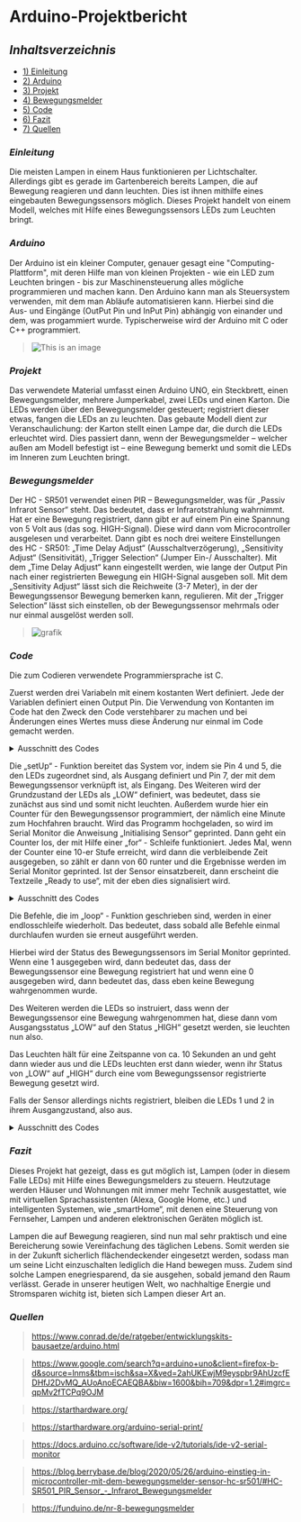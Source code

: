 # **Arduino-Projektbericht** 

## **_Inhaltsverzeichnis_** 
- [1) Einleitung](#einleitung)
- [2) Arduino](#arduino)
- [3) Projekt](#projekt) 
- [4) Bewegungsmelder](#bewegungsmelder)
- [5) Code](#code) 
- [6) Fazit](#fazit) 
- [7) Quellen](#quellen) 

### _Einleitung_
Die meisten Lampen in einem Haus funktionieren per Lichtschalter. Allerdings gibt es gerade im Gartenbereich bereits Lampen, die auf Bewegung reagieren und dann leuchten. Dies ist ihnen mithilfe eines eingebauten Bewegungssensors möglich. Dieses Projekt handelt von einem Modell, welches mit Hilfe eines Bewegungssensors LEDs zum Leuchten bringt. 

### _Arduino_ 
Der Arduino ist ein kleiner Computer, genauer gesagt eine "Computing-Plattform", mit deren Hilfe man von kleinen Projekten - wie ein LED zum Leuchten bringen - bis zur Maschinensteuerung alles mögliche programmieren und machen kann. Den Arduino kann man als Steuersystem verwenden, mit dem man Abläufe automatisieren kann. Hierbei sind die Aus- und Eingänge (OutPut Pin und InPut Pin) abhängig von einander und dem, was progammiert wurde. Typischerweise wird der Arduino mit C oder C++ programmiert. 
> ![This is an image](https://m.media-amazon.com/images/I/51txW1iicVL._AC_.jpg)

### _Projekt_
Das verwendete Material umfasst einen Arduino UNO, ein Steckbrett, einen Bewegungsmelder, mehrere Jumperkabel, zwei LEDs und einen Karton. Die LEDs werden über den Bewegungsmelder gesteuert; registriert dieser etwas, fangen die LEDs an zu leuchten. Das gebaute Modell dient zur Veranschaulichung: der Karton stellt einen Lampe dar, die durch die LEDs erleuchtet wird. Dies passiert dann, wenn der Bewegungsmelder – welcher außen am Modell befestigt ist – eine Bewegung bemerkt und somit die LEDs im Inneren zum Leuchten bringt. 

### _Bewegungsmelder_ 
Der HC - SR501 verwendet einen PIR – Bewegungsmelder, was für „Passiv Infrarot Sensor“ steht. Das bedeutet, dass er Infrarotstrahlung wahrnimmt. Hat er eine Bewegung registriert, dann gibt er auf einem Pin eine Spannung von 5 Volt aus (das sog. HIGH-Signal). Diese wird dann vom Microcontroller ausgelesen und verarbeitet. Dann gibt es noch drei weitere Einstellungen des HC - SR501: „Time Delay Adjust“ (Ausschaltverzögerung), „Sensitivity Adjust“ (Sensitivität), „Trigger Selection“ (Jumper Ein-/ Ausschalter). 
Mit dem „Time Delay Adjust“ kann eingestellt werden, wie lange der Output Pin nach einer registrierten Bewegung ein HIGH-Signal ausgeben soll. 
Mit dem „Sensitivity Adjust“ lässt sich die Reichweite (3-7 Meter), in der der Bewegungssensor Bewegung bemerken kann, regulieren. 
Mit der „Trigger Selection“ lässt sich einstellen, ob der Bewegungssensor mehrmals oder nur einmal ausgelöst werden soll. 
> ![grafik](https://user-images.githubusercontent.com/111414662/230464502-99120b94-535f-42a9-ac18-902fdde69b81.png)


### _Code_ 
Die zum Codieren verwendete Programmiersprache ist C. 

Zuerst werden drei Variabeln mit einem kostanten Wert definiert. Jede der Variablen definiert einen Output Pin. Die Verwendung von Kontanten im Code hat den Zweck den Code verstehbarer zu machen und bei Änderungen eines Wertes muss diese Änderung nur einmal im Code gemacht werden.  

<details>
	<summary>Ausschnitt des Codes</summary>
	
```J
const int LED1 = 5; // Die LED1 (blau) ist an Pin 5 angeschlossen
const int LED2 = 4; // Die LED2 (grün) ist an Pin 4 angeschlossen  
const int bewegung = 7; //  Der Bewegungssensor an Pin 7   
```	
</details> 


Die „setUp“ - Funktion bereitet das System vor, indem sie Pin 4 und 5, die den LEDs zugeordnet sind, als Ausgang definiert und Pin 7, der mit dem Bewegungssensor verknüpft ist, als Eingang. Des Weiteren wird der Grundzustand der LEDs als „LOW“ definiert, was bedeutet, dass sie zunächst aus sind und somit nicht leuchten. 
Außerdem wurde hier ein Counter für den Bewegungssensor programmiert, der nämlich eine Minute zum Hochfahren braucht. Wird das Programm hochgeladen, so wird im Serial Monitor die Anweisung „Initialising Sensor“ geprinted. Dann geht ein Counter los, der mit Hilfe einer „for“ - Schleife funktioniert. Jedes Mal, wenn der Counter eine 10-er Stufe erreicht, wird dann die verbleibende Zeit ausgegeben, so zählt er dann von 60 runter und die Ergebnisse werden im Serial Monitor geprinted. Ist der Sensor einsatzbereit, dann erscheint die Textzeile „Ready to use“, mit der eben dies signalisiert wird. 

<details>
	<summary>Ausschnitt des Codes</summary>
	
```J

void setup() {
  Serial.begin(9600); 
  pinMode(LED1, OUTPUT); // Pin 5 dient als Ausgang
  pinMode(LED2, OUTPUT); // Pin 4 dient als Ausgang
  pinMode(bewegung, INPUT); // Pin 7 als Eingang
  digitalWrite(LED1, LOW); // Grundzustand: aus 
  digitalWrite(LED2, LOW); // Grundzustand: aus 
  Serial.println("Initialising Sensor!"); // wird geprinted 
  for(int i = 0; i<=60;i++ ){ //Wiederholung: 60 mal; i = Zähler, der bis 60 hochzählt
    if(i%10 == 0) { // wenn der Zähler eine 10-er-Stufe erreicht hat, wird die verbleibende Zeit ausgegeben (10, 20 etc.)
      Serial.print(60-i);
      Serial.println(" Sekunden verbleibend."); // wird ausgegeben 

    }
    delay(1000);
  }
  Serial.println("Ready to use!"); // wenn der Zähler durch ist und somit der Sensor initialisiert ist, dann ist der Sensor einsatzbereit 
}	
	
```	
</details> 
	

Die Befehle, die im „loop“ - Funktion geschrieben sind, werden in einer endlosschleife wiederholt. Das bedeutet, dass sobald alle Befehle einmal durchlaufen wurden sie erneut ausgeführt werden. 
	
Hierbei wird der Status des Bewegungssensors im Serial Monitor geprinted. Wenn eine 1 ausgegeben wird, dann bedeutet das, dass der Bewegungssensor eine Bewegung registriert hat und wenn eine 0 ausgegeben wird, dann bedeutet das, dass eben keine Bewegung wahrgenommen wurde. 

Des Weiteren werden die LEDs so instruiert, dass wenn der Bewegungssensor eine Bewegung wahrgenommen hat, diese dann vom Ausgangsstatus „LOW“ auf den Status „HIGH“ gesetzt werden, sie leuchten nun also. 
	
Das Leuchten hält für eine Zeitspanne von ca. 10 Sekunden an und geht dann wieder aus und die LEDs leuchten erst dann wieder, wenn ihr Status von „LOW“ auf „HIGH“ durch eine vom Bewegungssensor registrierte Bewegung gesetzt wird. 
	
Falls der Sensor allerdings nichts registriert, bleiben die LEDs 1 und 2 in ihrem Ausgangzustand, also aus. 

<details>
	<summary>Ausschnitt des Codes</summary>
	
```J
	

void loop() {
  int bewegungsstatus = digitalRead(bewegung); // liest die Ausgabe des Bewegungssensors (1 = Bewegung; 0 = keine Bewegung)
  Serial.println(bewegungsstatus);
  delay(1000); // 1 Sekunde Pause 
  if (bewegungsstatus == HIGH) // Nimmt der Sensor eine Bewegung war, werden die LEDS auf den Status "High" gesetzt. 
  { 
    digitalWrite(LED1, HIGH); 
    digitalWrite(LED2, HIGH);                    
  } 
  else                
  { 
    digitalWrite(LED1, LOW); // Nimmt der Sensor nichts war, verbleibt der LED1 in seinem Zustand
    digitalWrite(LED2, LOW);
  } 
}	
	
```	
</details> 

### _Fazit_ 

Dieses Projekt hat gezeigt, dass es gut möglich ist, Lampen (oder in diesem Falle LEDs) mit Hilfe eines Bewegungsmelders zu steuern. Heutzutage werden Häuser und Wohnungen mit immer mehr Technik ausgestattet, wie mit virtuellen Sprachassistenten (Alexa, Google Home, etc.) und intelligenten Systemen, wie „smartHome“, mit denen eine Steuerung von Fernseher, Lampen und anderen elektronischen Geräten möglich ist. 
	
Lampen die auf Bewegung reagieren, sind nun mal sehr praktisch und eine Bereicherung sowie Vereinfachung des täglichen Lebens. Somit werden sie in der Zukunft sicherlich flächendeckender eingesetzt werden, sodass man um seine Licht einzuschalten lediglich die Hand bewegen muss. 
Zudem sind solche Lampen enegriesparend, da sie ausgehen, sobald jemand den Raum verlässt. Gerade in unserer heutigen Welt, wo nachhaltige Energie und Stromsparen wichitg ist, bieten sich Lampen dieser Art an. 
	
### _Quellen_
> https://www.conrad.de/de/ratgeber/entwicklungskits-bausaetze/arduino.html

>https://www.google.com/search?q=arduino+uno&client=firefox-b-d&source=lnms&tbm=isch&sa=X&ved=2ahUKEwjM9eyspbr9AhUzcfEDHfJ2DvMQ_AUoAnoECAEQBA&biw=1600&bih=709&dpr=1.2#imgrc=qpMv2fTCPq9OJM
	
> https://starthardware.org/
	
> https://starthardware.org/arduino-serial-print/
	
> https://docs.arduino.cc/software/ide-v2/tutorials/ide-v2-serial-monitor
	
> https://blog.berrybase.de/blog/2020/05/26/arduino-einstieg-in-microcontroller-mit-dem-bewegungsmelder-sensor-hc-sr501/#HC-SR501_PIR_Sensor_-_Infrarot_Bewegungsmelder
	
> https://funduino.de/nr-8-bewegungsmelder	
